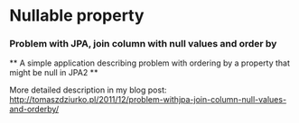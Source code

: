 # Nullable property #

### Problem with JPA, join column with null values and order by ###

** A simple application describing problem with ordering by a property that might be null in JPA2 **

More detailed description in my blog post: http://tomaszdziurko.pl/2011/12/problem-withjpa-join-column-null-values-and-orderby/

